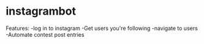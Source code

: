 # instagrambot
Features:
-log in to instagram
-Get users you're following 
-navigate to users
-Automate contest post entries 
